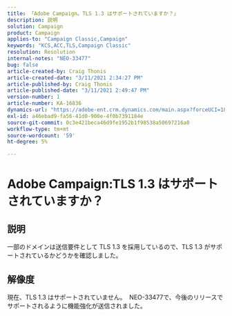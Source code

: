 ```yaml
---
title: 「Adobe Campaign。TLS 1.3 はサポートされていますか？」
description: 説明
solution: Campaign
product: Campaign
applies-to: "Campaign Classic,Campaign"
keywords: "KCS,ACC,TLS,Campaign Classic"
resolution: Resolution
internal-notes: "NEO-33477"
bug: false
article-created-by: Craig Thonis
article-created-date: "3/11/2021 2:34:27 PM"
article-published-by: Craig Thonis
article-published-date: "3/11/2021 2:49:47 PM"
version-number: 1
article-number: KA-16836
dynamics-url: "https://adobe-ent.crm.dynamics.com/main.aspx?forceUCI=1&pagetype=entityrecord&etn=knowledgearticle&id=438996dd-7682-eb11-a812-000d3a3b2c6b"
exl-id: a46ebad9-fa56-41d0-900e-4f0b7391184e
source-git-commit: 0c3e421beca46d9fe1952b1f98538a50697216a0
workflow-type: tm+mt
source-wordcount: '59'
ht-degree: 5%

---
```


# Adobe Campaign:TLS 1.3 はサポートされていますか？

## 説明


一部のドメインは送信要件として TLS 1.3 を採用しているので、TLS 1.3 がサポートされているかどうかを確認しました。


## 解像度


現在、TLS 1.3 はサポートされていません。  NEO-33477で、今後のリリースでサポートされるように機能強化が送信されました。
